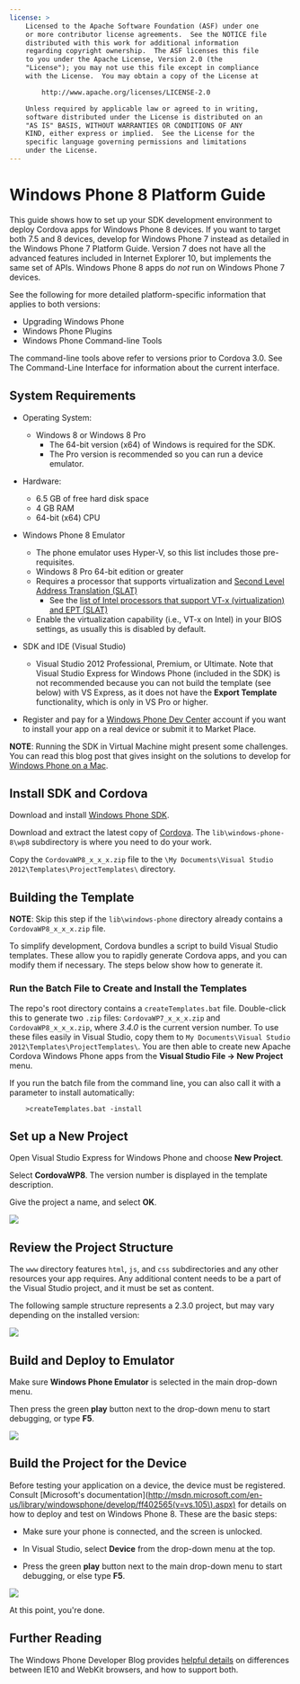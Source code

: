 ```yaml
---
license: >
    Licensed to the Apache Software Foundation (ASF) under one
    or more contributor license agreements.  See the NOTICE file
    distributed with this work for additional information
    regarding copyright ownership.  The ASF licenses this file
    to you under the Apache License, Version 2.0 (the
    "License"); you may not use this file except in compliance
    with the License.  You may obtain a copy of the License at

        http://www.apache.org/licenses/LICENSE-2.0

    Unless required by applicable law or agreed to in writing,
    software distributed under the License is distributed on an
    "AS IS" BASIS, WITHOUT WARRANTIES OR CONDITIONS OF ANY
    KIND, either express or implied.  See the License for the
    specific language governing permissions and limitations
    under the License.
---
```


# Windows Phone 8 Platform Guide

This guide shows how to set up your SDK development environment to
deploy Cordova apps for Windows Phone 8 devices. If you want to target
both 7.5 and 8 devices, develop for Windows Phone 7 instead as
detailed in the Windows Phone 7 Platform Guide.  Version 7 does not
have all the advanced features included in Internet Explorer 10, but
implements the same set of APIs. Windows Phone 8 apps do _not_ run on
Windows Phone 7 devices.

See the following for more detailed platform-specific information that
applies to both versions:

- Upgrading Windows Phone
- Windows Phone Plugins
- Windows Phone Command-line Tools

The command-line tools above refer to versions prior to Cordova 3.0.
See The Command-Line Interface for information about the
current interface.

## System Requirements

- Operating System:
    - Windows 8 or Windows 8 Pro
        - The 64-bit version (x64) of Windows is required for the SDK.
        - The Pro version is recommended so you can run a device emulator.

- Hardware:
    - 6.5 GB of free hard disk space
    - 4 GB RAM
    - 64-bit (x64) CPU

- Windows Phone 8 Emulator
    - The phone emulator uses Hyper-V, so this list includes those pre-requisites.
    - Windows 8 Pro 64-bit edition or greater
    - Requires a processor that supports virtualization and [Second Level Address Translation (SLAT)](http://en.wikipedia.org/wiki/Second_Level_Address_Translation)
        - See the [list of Intel processors that support VT-x (virtualization) and EPT (SLAT)](http://ark.intel.com/Products/VirtualizationTechnology)
    - Enable the virtualization capability (i.e., VT-x on Intel) in your BIOS settings, as usually this is disabled by default.

- SDK and IDE (Visual Studio)
    - Visual Studio 2012 Professional, Premium, or Ultimate. Note that Visual Studio Express for Windows Phone (included in the SDK) is not recommended because you can not build the template (see below) with VS Express, as it does not have the __Export Template__ functionality, which is only in VS Pro or higher.

- Register and pay for a [Windows Phone Dev Center](http://dev.windowsphone.com/en-us/publish) account if you want to install your app on a real device or submit it to Market Place.

__NOTE__: Running the SDK in Virtual Machine might present some challenges. You can read this blog post that gives insight on the solutions to develop for [Windows Phone on a Mac](http://aka.ms/BuildaWP8apponaMac).

## Install SDK and Cordova

Download and install [Windows Phone
SDK](http://www.microsoft.com/en-us/download/details.aspx?id=35471).

Download and extract the latest copy of
[Cordova](http://phonegap.com/download). The `lib\windows-phone-8\wp8`
subdirectory is where you need to do your work.

Copy the `CordovaWP8_x_x_x.zip` file to the `\My Documents\Visual
Studio 2012\Templates\ProjectTemplates\` directory.

## Building the Template

__NOTE__: Skip this step if the `lib\windows-phone` directory already
contains a `CordovaWP8_x_x_x.zip` file.

To simplify development, Cordova bundles a script to build Visual
Studio templates. These allow you to rapidly generate Cordova apps,
and you can modify them if necessary.  The steps below show how to
generate it.

### Run the Batch File to Create and Install the Templates

The repo's root directory contains a `createTemplates.bat` file.
Double-click this to generate two `.zip` files: `CordovaWP7_x_x_x.zip`
and `CordovaWP8_x_x_x.zip`, where _3.4.0_ is the current version
number. To use these files easily in Visual Studio, copy them to `My
Documents\Visual Studio 2012\Templates\ProjectTemplates\`. You are
then able to create new Apache Cordova Windows Phone apps from the
__Visual Studio File &rarr; New Project__ menu.

If you run the batch file from the command line, you can also call it
with a parameter to install automatically:

        >createTemplates.bat -install

## Set up a New Project

Open Visual Studio Express for Windows Phone and choose __New
Project__.

Select __CordovaWP8__. The version number is displayed in the
template description.

Give the project a name, and select __OK__.

![](img/guide/platforms/wp8/StandAloneTemplate.png)

## Review the Project Structure

The `www` directory features `html`, `js`, and `css` subdirectories
and any other resources your app requires.
Any additional content needs to be a part of the Visual Studio
project, and it must be set as content.

The following sample structure represents a 2.3.0 project, but may
vary depending on the installed version:

![](img/guide/platforms/wp8/projectStructure.png)

## Build and Deploy to Emulator

Make sure __Windows Phone Emulator__ is selected in the main drop-down menu.

Then press the green __play__ button next to the drop-down menu to
start debugging, or type __F5__.

![](img/guide/platforms/wp8/BuildEmulator.png)

## Build the Project for the Device

Before testing your application on a device, the device must be
registered. Consult
[Microsoft's documentation](http://msdn.microsoft.com/en-us/library/windowsphone/develop/ff402565(v=vs.105\).aspx)
for details on how to deploy and test on Windows Phone 8. These are
the basic steps:

- Make sure your phone is connected, and the screen is unlocked.

- In Visual Studio, select __Device__ from the drop-down menu at the top.

- Press the green __play__ button next to the main drop-down menu to
  start debugging, or else type __F5__.

![](img/guide/platforms/wp7/wpd.png)

At this point, you're done.

## Further Reading

The Windows Phone Developer Blog provides
[helpful details](http://blogs.windows.com/windows_phone/b/wpdev/archive/2012/11/15/adapting-your-webkit-optimized-site-for-internet-explorer-10.aspx)
on differences between IE10 and WebKit browsers, and how to support
both.

